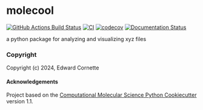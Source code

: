 molecool
==============================
[//]: # (Badges)
[![GitHub Actions Build Status](https://github.com/REPLACE_WITH_OWNER_ACCOUNT/molecool/workflows/CI/badge.svg)](https://github.com/REPLACE_WITH_OWNER_ACCOUNT/molecool/actions?query=workflow%3ACI)
[![CI](https://github.com/EdwardCornette/MonteCarlo/actions/workflows/CI.yaml/badge.svg)](https://github.com/EdwardCornette/MonteCarlo/actions/workflows/CI.yaml)
[![codecov](https://codecov.io/gh/EdwardCornette/MonteCarlo/graph/badge.svg?token=XHY3EVPKWL)](https://codecov.io/gh/EdwardCornette/MonteCarlo)
[![Documentation Status](https://readthedocs.org/projects/isinghamiltonian-edwardcornette/badge/?version=latest)](https://isinghamiltonian-edwardcornette.readthedocs.io/en/latest/?badge=latest)

a python package for analyzing and visualizing xyz files

### Copyright

Copyright (c) 2024, Edward Cornette


#### Acknowledgements
 
Project based on the 
[Computational Molecular Science Python Cookiecutter](https://github.com/molssi/cookiecutter-cms) version 1.1.
